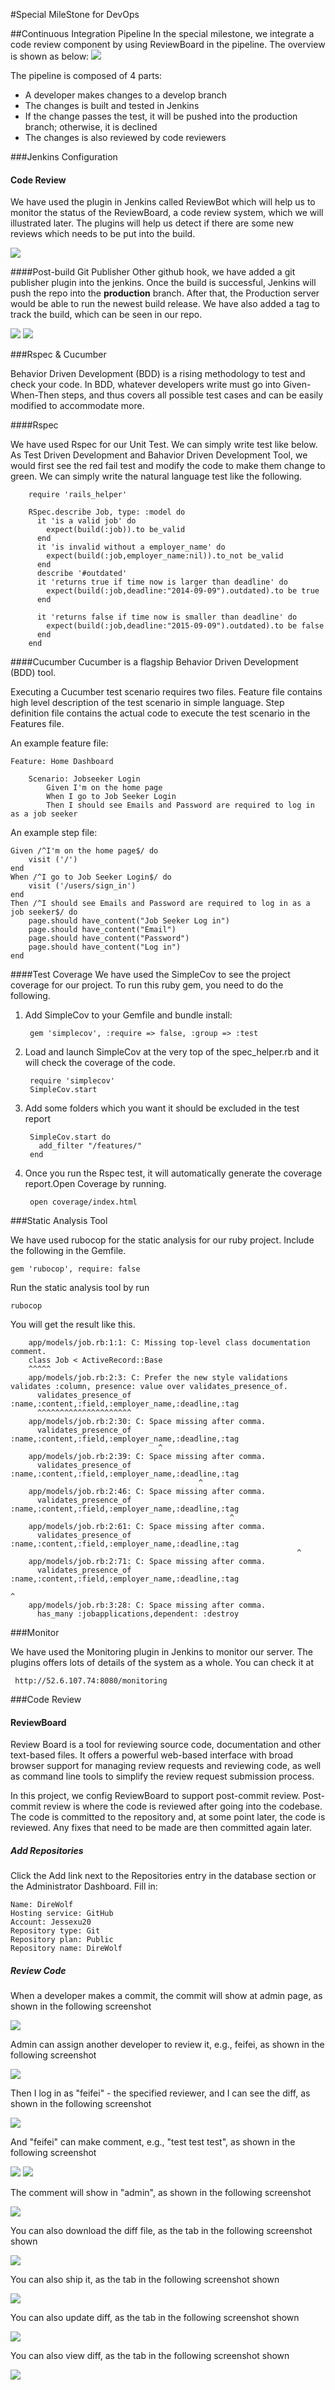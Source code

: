 #Special MileStone for DevOps

##Continuous Integration Pipeline
In the special milestone, we integrate a code review component by using ReviewBoard in the pipeline. The overview is shown as below:
<img src="pics/overall.png"/>

The pipeline is composed of 4 parts:
* A developer makes changes to a develop branch
* The changes is built and tested in Jenkins
* If the change passes the test, it will be pushed into the production branch; otherwise, it is declined
* The changes is also reviewed by code reviewers

###Jenkins Configuration


#### Code Review 
We have used the plugin in Jenkins called ReviewBot which will help us to monitor the status of the ReviewBoard, a code review system, which we will illustrated later. The plugins will help us detect if there are some new reviews which needs to be put into the build.

<img src="pics/reviewPlugin.png"/>


####Post-build Git Publisher
Other github hook, we have added a git publisher plugin into the jenkins. Once the build is successful, Jenkins will push the repo into the **production** branch. After that, the Production server would be able to run the newest build release.
We have also added a tag to track the build, which can be seen in our repo.

<img src= "http://benhallbenhall.dimbal.biz/wp-content/uploads/2013/03/hudson_git_publisher_tags.png"/>
<img src= "http://benhallbenhall.dimbal.biz/wp-content/uploads/2013/03/bh_hudson_git_publisher_branch.png">


###Rspec & Cucumber

Behavior Driven Development (BDD) is a rising methodology to test and check your code. In BDD, whatever developers write must go into Given-When-Then steps, and thus covers all possible test cases and can be easily modified to accommodate more. 

####Rspec

We have used Rspec for our Unit Test. We can simply write test like below. As Test Driven Development and Bahavior Driven Development Tool, we would first see the red fail test and modify the code to make them change to green. We can simply write the natural language test like the following.

		require 'rails_helper'

		RSpec.describe Job, type: :model do
		  it 'is a valid job' do
		    expect(build(:job)).to be_valid
		  end
		  it 'is invalid without a employer_name' do
		    expect(build(:job,employer_name:nil)).to_not be_valid
		  end
		  describe '#outdated'
		  it 'returns true if time now is larger than deadline' do
		    expect(build(:job,deadline:"2014-09-09").outdated).to be true  
		  end
  
		  it 'returns false if time now is smaller than deadline' do
		    expect(build(:job,deadline:"2015-09-09").outdated).to be false
		  end
		end
		


####Cucumber
Cucumber is a flagship Behavior Driven Development (BDD) tool. 

Executing a Cucumber test scenario requires two files. Feature file contains high level description of the test scenario in simple language. Step definition file contains the actual code to execute the test scenario in the Features file.

An example feature file:

	Feature: Home Dashboard 
  
		Scenario: Jobseeker Login
			Given I'm on the home page
			When I go to Job Seeker Login
			Then I should see Emails and Password are required to log in as a job seeker

An example step file:

	Given /^I'm on the home page$/ do
		visit ('/')
	end
	When /^I go to Job Seeker Login$/ do
  		visit ('/users/sign_in')
	end
	Then /^I should see Emails and Password are required to log in as a job seeker$/ do
		page.should have_content("Job Seeker Log in")
		page.should have_content("Email")
		page.should have_content("Password")
		page.should have_content("Log in")
	end

####Test Coverage 
We have used the SimpleCov to see the project coverage for our project. To run this ruby gem, you need to do the following.
1. Add SimpleCov to your Gemfile and bundle install:

		gem 'simplecov', :require => false, :group => :test
2. Load and launch SimpleCov at the very top of the spec_helper.rb and it will check the coverage of the code. 

		require 'simplecov'
		SimpleCov.start

3. Add some folders which you want it should be excluded in the test report
	
		SimpleCov.start do
		  add_filter "/features/"
		end
		
4. Once you run the Rspec test, it will automatically generate the coverage report.Open Coverage by running.
		
		open coverage/index.html

###Static Analysis Tool

We have used rubocop for the static analysis for our ruby project. Include the following in the Gemfile.

	gem 'rubocop', require: false

Run the static analysis tool by run
	
	rubocop
	
You will get the result like this.

		app/models/job.rb:1:1: C: Missing top-level class documentation comment.
		class Job < ActiveRecord::Base
		^^^^^
		app/models/job.rb:2:3: C: Prefer the new style validations validates :column, presence: value over validates_presence_of.
		  validates_presence_of :name,:content,:field,:employer_name,:deadline,:tag
		  ^^^^^^^^^^^^^^^^^^^^^
		app/models/job.rb:2:30: C: Space missing after comma.
		  validates_presence_of :name,:content,:field,:employer_name,:deadline,:tag
		                             ^
		app/models/job.rb:2:39: C: Space missing after comma.
		  validates_presence_of :name,:content,:field,:employer_name,:deadline,:tag
		                                      ^
		app/models/job.rb:2:46: C: Space missing after comma.
		  validates_presence_of :name,:content,:field,:employer_name,:deadline,:tag
		                                             ^
		app/models/job.rb:2:61: C: Space missing after comma.
		  validates_presence_of :name,:content,:field,:employer_name,:deadline,:tag
		                                                            ^
		app/models/job.rb:2:71: C: Space missing after comma.
		  validates_presence_of :name,:content,:field,:employer_name,:deadline,:tag
		                                                                      ^
		app/models/job.rb:3:28: C: Space missing after comma.
		  has_many :jobapplications,dependent: :destroy
		
###Monitor

We have used the Monitoring plugin in Jenkins to monitor our server. The plugins offers lots of details of the system as a whole. You can check it at

	 http://52.6.107.74:8080/monitoring

###Code Review
#### ReviewBoard
Review Board is a tool for reviewing source code, documentation and other text-based files. It offers a powerful web-based interface with broad browser support for managing review requests and reviewing code, as well as command line tools to simplify the review request submission process.

In this project, we config ReviewBoard to support post-commit review. Post-commit review is where the code is reviewed after going into the codebase. The code is committed to the repository and, at some point later, the code is reviewed. Any fixes that need to be made are then committed again later.

##### Add Repositories

Click the Add link next to the Repositories entry in the database section or the Administrator Dashboard. Fill in:

	Name: DireWolf
	Hosting service: GitHub
	Account: Jessexu20
	Repository type: Git
	Repository plan: Public
	Repository name: DireWolf

##### Review Code
When a developer makes a commit, the commit will show at admin page, as shown in the following screenshot

<img src="pics/1.png"/>

Admin can assign another developer to review it, e.g., feifei, as shown in the following screenshot

<img src="pics/2.png"/>

Then I log in as "feifei" - the specified reviewer, and I can see the diff, as shown in the following screenshot

<img src="pics/3.png"/>

And "feifei" can make comment, e.g., "test test test", as shown in the following screenshot

<img src="pics/review.png"/>
<img src="pics/comment1.png"/>

The comment will show in "admin", as shown in the following screenshot

<img src="pics/comment2.png"/>

You can also download the diff file, as the tab in the following screenshot shown

<img src="pics/downloaddiff.png"/>

You can also ship it, as the tab in the following screenshot shown

<img src="pics/ship.png"/>

You can also update diff, as the tab in the following screenshot shown

<img src="pics/updatediff.png"/>

You can also view diff, as the tab in the following screenshot shown

<img src="pics/viewdiff.png"/>


